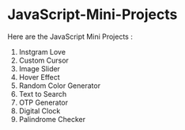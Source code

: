 # JavaScript-Mini-Projects
Here are the JavaScript Mini Projects :
1. Instgram Love
2.  Custom Cursor
3. Image Slider
4. Hover Effect
5. Random Color Generator
6. Text to Search
7. OTP Generator
8. Digital Clock
9. Palindrome Checker
